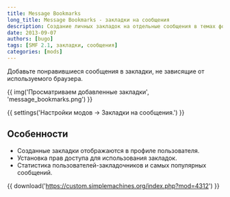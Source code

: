 ```yaml
---
title: Message Bookmarks
long_title: Message Bookmarks - закладки на сообщения
description: Создание личных закладок на отдельные сообщения в темах форума.
date: 2013-09-07
authors: [bugo]
tags: [SMF 2.1, закладки, сообщения]
categories: [mods]
---
```


Добавьте понравившиеся сообщения в закладки, не зависящие от используемого браузера.

<!-- more -->

{{ img('Просматриваем добавленные закладки', 'message_bookmarks.png') }}

{{ settings('Настройки модов → Закладки на сообщения.') }}

## Особенности

- Созданные закладки отображаются в профиле пользователя.
- Установка прав доступа для использования закладок.
- Статистика пользователей-закладочников и самых популярных сообщений.

{{ download('https://custom.simplemachines.org/index.php?mod=4312') }}